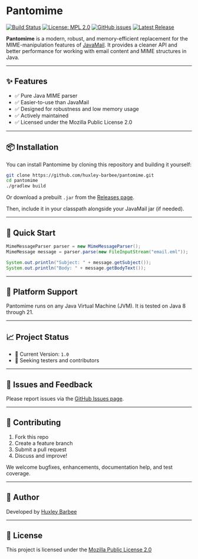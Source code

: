# Pantomime

[![Build Status](https://github.com/huxley-barbee/pantomime/actions/workflows/build.yml/badge.svg)](https://github.com/huxley-barbee/pantomime/actions)
[![License: MPL 2.0](https://img.shields.io/badge/License-MPL_2.0-brightgreen.svg)](https://mozilla.org/MPL/2.0/)
[![GitHub issues](https://img.shields.io/github/issues/huxley-barbee/pantomime)](https://github.com/huxley-barbee/pantomime/issues)
[![Latest Release](https://img.shields.io/github/v/release/huxley-barbee/pantomime)](https://github.com/huxley-barbee/pantomime/releases)

**Pantomime** is a modern, robust, and memory-efficient replacement for the MIME-manipulation features of [JavaMail](http://www.oracle.com/technetwork/java/javamail/index.html). It provides a cleaner API and better performance for working with email content and MIME structures in Java.

---

## ✨ Features

- ✅ Pure Java MIME parser
- ✅ Easier-to-use than JavaMail
- ✅ Designed for robustness and low memory usage
- ✅ Actively maintained
- ✅ Licensed under the Mozilla Public License 2.0

---

## 📦 Installation

You can install Pantomime by cloning this repository and building it yourself:

```sh
git clone https://github.com/huxley-barbee/pantomime.git
cd pantomime
./gradlew build
```

Or download a prebuilt `.jar` from the [Releases page](https://github.com/huxley-barbee/pantomime/releases).

Then, include it in your classpath alongside your JavaMail jar (if needed).

---

## 🚀 Quick Start

```java
MimeMessageParser parser = new MimeMessageParser();
MimeMessage message = parser.parse(new FileInputStream("email.eml"));

System.out.println("Subject: " + message.getSubject());
System.out.println("Body: " + message.getBodyText());
```

---

## 🧪 Platform Support

Pantomime runs on any Java Virtual Machine (JVM). It is tested on Java 8 through 21.

---

## 📈 Project Status

- 📌 Current Version: `1.0`
- 🧪 Seeking testers and contributors

---

## 🐞 Issues and Feedback

Please report issues via the [GitHub Issues page](https://github.com/huxley-barbee/pantomime/issues).

---

## 🤝 Contributing

1. Fork this repo
2. Create a feature branch
3. Submit a pull request
4. Discuss and improve!

We welcome bugfixes, enhancements, documentation help, and test coverage.

---

## 👤 Author

Developed by [Huxley Barbee](https://www.linkedin.com/in/jhbarbee)

---

## 📜 License

This project is licensed under the [Mozilla Public License 2.0](https://www.mozilla.org/MPL/2.0/)

